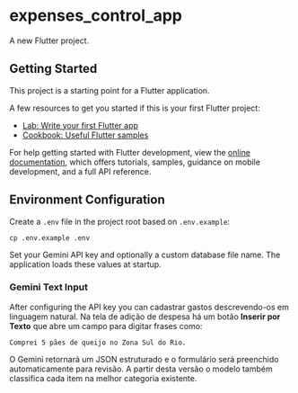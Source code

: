 # expenses_control_app

A new Flutter project.

## Getting Started

This project is a starting point for a Flutter application.

A few resources to get you started if this is your first Flutter project:

- [Lab: Write your first Flutter app](https://docs.flutter.dev/get-started/codelab)
- [Cookbook: Useful Flutter samples](https://docs.flutter.dev/cookbook)

For help getting started with Flutter development, view the
[online documentation](https://docs.flutter.dev/), which offers tutorials,
samples, guidance on mobile development, and a full API reference.

## Environment Configuration

Create a `.env` file in the project root based on `.env.example`:

```
cp .env.example .env
```

Set your Gemini API key and optionally a custom database file name.
The application loads these values at startup.

### Gemini Text Input

After configuring the API key you can cadastrar gastos descrevendo-os em
linguagem natural. Na tela de adição de despesa há um botão **Inserir por
Texto** que abre um campo para digitar frases como:

```
Comprei 5 pães de queijo no Zona Sul do Rio.
```

O Gemini retornará um JSON estruturado e o formulário será preenchido
automaticamente para revisão. A partir desta versão o modelo também
classifica cada item na melhor categoria existente.
